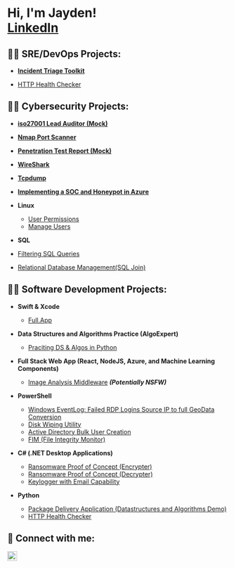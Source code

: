 <h1>Hi, I'm Jayden! <br/><a href="https://linkedin.com/in/jayden-harris-701b32234">LinkedIn</a>

<h2>👨‍💻 SRE/DevOps Projects:</h2>


- <b>[Incident Triage Toolkit](https://github.com/RightChoiceJayden/incident-triage-toolkit/tree/main/README.md)</b>

- [HTTP Health Checker](https://github.com/RightChoiceJayden/HTTPHealthCheck)
  

<h2>👨‍💻 Cybersecurity Projects:</h2>

- <b>[iso27001 Lead Auditor (Mock)](https://github.com/RightChoiceJayden/iso27001-lead-auditor-project.git)</b>

- <b>[Nmap Port Scanner](https://github.com/RightChoiceJayden/P-Nmap.py/blob/main/README.md)</b>

- <b>[Penetration Test Report (Mock)](https://github.com/RightChoiceJayden/Pen-Test-Report)</b>

- <b>[WireShark](https://github.com/RightChoiceJayden/Wireshark/blob/main/wireshark.md)</b>

- <b>[Tcpdump](https://github.com/RightChoiceJayden/Tcpdump/blob/main/tcpdump.md)</b>

- <b>[Implementing a SOC and Honeypot in Azure](https://github.com/RightChoiceJayden/Honeypots/blob/main/honeypots.md)</b>


- <b>Linux</b>
   - [User Permissions](https://github.com/RightChoiceJayden/Linux/blob/main/permissions.md)
   - [Manage Users](https://github.com/RightChoiceJayden/Linux/blob/main/ManageUsers.md)

- <b>SQL</b>
- [Filtering SQL Queries](https://github.com/RightChoiceJayden/SQL/blob/main/SQLFilters.md)
- [Relational Database Management(SQL Join)](https://github.com/RightChoiceJayden/SQL/blob/main/SQLJoin.md)


<h2>👨‍💻 Software Development Projects:</h2>

- <b>Swift & Xcode</b>
  - [Full.App](https://github.com/RightChoiceJayden/Full.App/tree/main)

- <b>Data Structures and Algorithms Practice (AlgoExpert)</b>
  - [Praciting DS & Algos in Python](https://github.com/RightChoiceJayden/AlgoPractice)
- <b>Full Stack Web App (React, NodeJS, Azure, and Machine Learning Components)</b>
  - [Image Analysis Middleware](https://github.com/joshmadakor1/4chan-Image-Analysis-Middleware-C964) <b><i>(Potentially NSFW)</b></i>
- <b>PowerShell</b>
  - [Windows EventLog: Failed RDP Logins Source IP to full GeoData Conversion](https://github.com/joshmadakor1/Sentinel-Lab)
  - [Disk Wiping Utility](https://github.com/RightChoiceJayden/DiskSanitization.powershell/tree/main)
  - [Active Directory Bulk User Creation](https://github.com/joshmadakor1/AD_PS)
  - [FIM (File Integrity Monitor)](https://github.com/joshmadakor1/PowerShell-Integrity-FIM)
- <b>C# (.NET Desktop Applications)</b>
  - [Ransomware Proof of Concept (Encrypter)](https://github.com/joshmadakor1/EncrypterPOC)
  - [Ransomware Proof of Concept (Decrypter)](https://github.com/joshmadakor1/DecrypterPOC)
  - [Keylogger with Email Capability](https://github.com/joshmadakor1/Key-Logger-With-Email)
- <b>Python</b>
  - [Package Delivery Application (Datastructures and Algorithms Demo)](https://github.com/joshmadakor1/Package-Delivery-Pathfinding-Algorithm)
  - [HTTP Health Checker](https://github.com/RightChoiceJayden/HTTPHealthCheck) 


<h2> 🤳 Connect with me:</h2>

[<img align="left" alt="JoshMadakor | LinkedIn" width="22px" src="https://cdn.jsdelivr.net/npm/simple-icons@v3/icons/linkedin.svg" />][linkedin]


[linkedin]: https://linkedin.com/in/RightChoiceJayden


